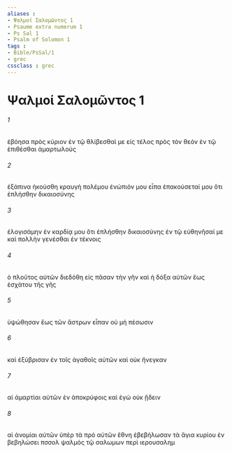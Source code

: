 ```yaml
---
aliases : 
- Ψαλμοί Σαλoμῶντος 1
- Psaume extra numerum 1
- Ps Sal 1
- Psalm of Solomon 1
tags : 
- Bible/PsSal/1
- grec
cssclass : grec
---
```


# Ψαλμοί Σαλoμῶντος 1

###### 1
ἐβόησα πρὸς κύριον ἐν τῷ θλίβεσθαί με εἰς τέλος πρὸς τὸν θεὸν ἐν τῷ ἐπιθέσθαι ἁμαρτωλούς
###### 2
ἐξάπινα ἠκούσθη κραυγὴ πολέμου ἐνώπιόν μου εἶπα ἐπακούσεταί μου ὅτι ἐπλήσθην δικαιοσύνης
###### 3
ἐλογισάμην ἐν καρδίᾳ μου ὅτι ἐπλήσθην δικαιοσύνης ἐν τῷ εὐθηνῆσαί με καὶ πολλὴν γενέσθαι ἐν τέκνοις
###### 4
ὁ πλοῦτος αὐτῶν διεδόθη εἰς πᾶσαν τὴν γῆν καὶ ἡ δόξα αὐτῶν ἕως ἐσχάτου τῆς γῆς
###### 5
ὑψώθησαν ἕως τῶν ἄστρων εἶπαν οὐ μὴ πέσωσιν
###### 6
καὶ ἐξύβρισαν ἐν τοῖς ἀγαθοῖς αὐτῶν καὶ οὐκ ἤνεγκαν
###### 7
αἱ ἁμαρτίαι αὐτῶν ἐν ἀποκρύφοις καὶ ἐγὼ οὐκ ᾔδειν
###### 8
αἱ ἀνομίαι αὐτῶν ὑπὲρ τὰ πρὸ αὐτῶν ἔθνη ἐβεβήλωσαν τὰ ἅγια κυρίου ἐν βεβηλώσει πσσολ ψαλμὸς τῷ σαλωμων περὶ ιερουσαλημ
